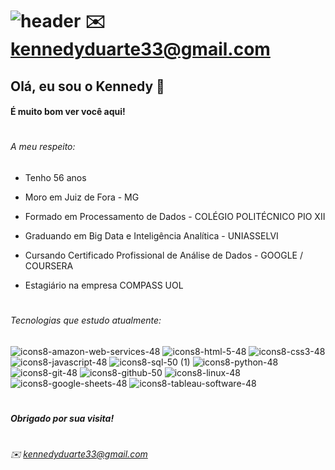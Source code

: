![header](https://capsule-render.vercel.app/api?type=wave&color=auto&height=300&section=header&text=kgd%201020&fontSize=90)
:envelope: <kennedyduarte33@gmail.com>    
==


## Olá, eu sou o Kennedy 👋   

#### É muito bom ver você aqui!
#     

###### A meu respeito:

- Tenho 56 anos

- Moro em Juiz de Fora - MG

- Formado em Processamento de Dados - COLÉGIO POLITÉCNICO PIO XII

- Graduando em Big Data e Inteligência Analítica - UNIASSELVI 

- Cursando Certificado Profissional de Análise de Dados - GOOGLE / COURSERA

- Estagiário na empresa COMPASS UOL

#     
###### Tecnologias que estudo atualmente:

![icons8-amazon-web-services-48](https://user-images.githubusercontent.com/44949388/226680311-f2dbef15-8bb6-45f1-a8e1-4d5b140d00a6.png)
![icons8-html-5-48](https://user-images.githubusercontent.com/44949388/226678933-97c810c5-6503-4406-9ab0-9d0eadd9a6bd.png)
![icons8-css3-48](https://user-images.githubusercontent.com/44949388/226679707-9b186c7e-fd82-41ca-ad44-c032235fba71.png)
![icons8-javascript-48](https://user-images.githubusercontent.com/44949388/226676922-9e2ffc14-ca4d-482f-9f09-d12aff1f29e2.png)
![icons8-sql-50 (1)](https://user-images.githubusercontent.com/44949388/226685874-38a6926f-1408-4477-a114-b9ccf3c2dd4b.png)
![icons8-python-48](https://user-images.githubusercontent.com/44949388/226688060-079f933e-8b82-4888-b424-644763dff577.png)
![icons8-git-48](https://user-images.githubusercontent.com/44949388/226688863-70fb19b1-a07e-4d87-b6ad-76a9e86f3784.png)
![icons8-github-50](https://user-images.githubusercontent.com/44949388/226688925-6aefb6de-dfe0-4c3f-8321-cd622740e4f1.png)
![icons8-linux-48](https://user-images.githubusercontent.com/44949388/226695340-4d7621b5-725a-4fb1-908e-59af05f74194.png)
![icons8-google-sheets-48](https://user-images.githubusercontent.com/44949388/226695877-5d46c221-a5cf-464f-a606-65ce4b7923ac.png)
![icons8-tableau-software-48](https://user-images.githubusercontent.com/44949388/226726662-f357e903-8368-4f1a-ae12-de0c33b6c088.png)

#     
##### _Obrigado por sua visita!_
#     
###### :envelope: <kennedyduarte33@gmail.com> 
    

